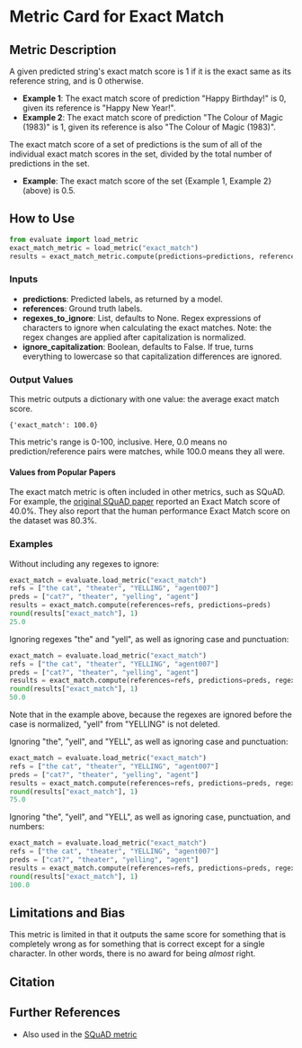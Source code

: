 # Metric Card for Exact Match


## Metric Description
A given predicted string's exact match score is 1 if it is the exact same as its reference string, and is 0 otherwise.

- **Example 1**: The exact match score of prediction "Happy Birthday!" is 0, given its reference is "Happy New Year!".
- **Example 2**: The exact match score of prediction "The Colour of Magic (1983)" is 1, given its reference is also "The Colour of Magic (1983)".

The exact match score of a set of predictions is the sum of all of the individual exact match scores in the set, divided by the total number of predictions in the set.

- **Example**: The exact match score of the set {Example 1, Example 2} (above) is 0.5.


## How to Use

```python
from evaluate import load_metric
exact_match_metric = load_metric("exact_match")
results = exact_match_metric.compute(predictions=predictions, references=references)
```

### Inputs
- **predictions**: Predicted labels, as returned by a model.
- **references**: Ground truth labels.
- **regexes_to_ignore**: List, defaults to None. Regex expressions of characters to ignore when calculating the exact matches. Note: the regex changes are applied after capitalization is normalized.
- **ignore_capitalization**: Boolean, defaults to False. If true, turns everything to lowercase so that capitalization differences are ignored.

### Output Values
This metric outputs a dictionary with one value: the average exact match score.

```
{'exact_match': 100.0}
```

This metric's range is 0-100, inclusive. Here, 0.0 means no prediction/reference pairs were matches, while 100.0 means they all were.

#### Values from Popular Papers
The exact match metric is often included in other metrics, such as SQuAD. For example, the [original SQuAD paper](https://nlp.stanford.edu/pubs/rajpurkar2016squad.pdf) reported an Exact Match score of 40.0%. They also report that the human performance Exact Match score on the dataset was 80.3%.

### Examples
Without including any regexes to ignore:
```python
exact_match = evaluate.load_metric("exact_match")
refs = ["the cat", "theater", "YELLING", "agent007"]
preds = ["cat?", "theater", "yelling", "agent"]
results = exact_match.compute(references=refs, predictions=preds)
round(results["exact_match"], 1)
25.0
```

Ignoring regexes "the" and "yell", as well as ignoring case and punctuation:
```python
exact_match = evaluate.load_metric("exact_match")
refs = ["the cat", "theater", "YELLING", "agent007"]
preds = ["cat?", "theater", "yelling", "agent"]
results = exact_match.compute(references=refs, predictions=preds, regexes_to_ignore=["the ", "yell"], ignore_case=True, ignore_punctuation=True)
round(results["exact_match"], 1)
50.0
```
Note that in the example above, because the regexes are ignored before the case is normalized, "yell" from "YELLING" is not deleted.

Ignoring "the", "yell", and "YELL", as well as ignoring case and punctuation:
```python
exact_match = evaluate.load_metric("exact_match")
refs = ["the cat", "theater", "YELLING", "agent007"]
preds = ["cat?", "theater", "yelling", "agent"]
results = exact_match.compute(references=refs, predictions=preds, regexes_to_ignore=["the ", "yell", "YELL"], ignore_case=True, ignore_punctuation=True)
round(results["exact_match"], 1)
75.0
```

Ignoring "the", "yell", and "YELL", as well as ignoring case, punctuation, and numbers:
```python
exact_match = evaluate.load_metric("exact_match")
refs = ["the cat", "theater", "YELLING", "agent007"]
preds = ["cat?", "theater", "yelling", "agent"]
results = exact_match.compute(references=refs, predictions=preds, regexes_to_ignore=["the ", "yell", "YELL"], ignore_case=True, ignore_punctuation=True, ignore_numbers=True)
round(results["exact_match"], 1)
100.0
```



## Limitations and Bias
This metric is limited in that it outputs the same score for something that is completely wrong as for something that is correct except for a single character. In other words, there is no award for being *almost* right.

## Citation

## Further References
- Also used in the [SQuAD metric](https://github.com/huggingface/datasets/tree/master/metrics/squad) 
